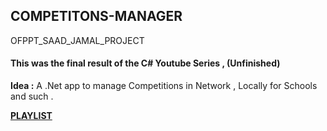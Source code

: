 ## COMPETITONS-MANAGER
OFPPT_SAAD_JAMAL_PROJECT

#### This was the final result of the C# Youtube Series , (Unfinished)
**Idea :** A .Net app to manage Competitions in Network , Locally for Schools and such .

[**PLAYLIST**](https://www.youtube.com/playlist?list=PLTyKg1zw29gmmBKUsOEleiU9pJHWs0EzU)
